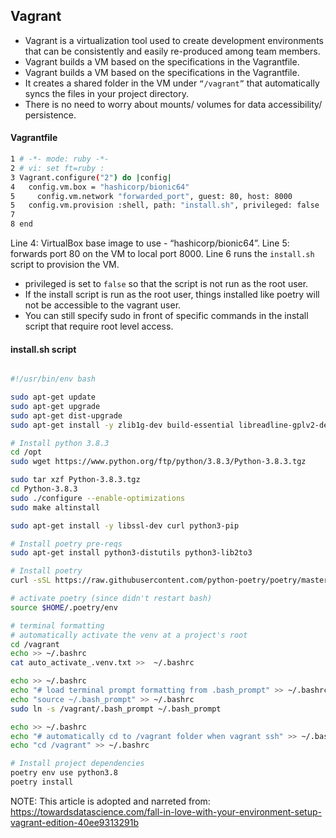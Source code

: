 ## Vagrant

- Vagrant is a virtualization tool used to create development environments that can be consistently and easily re-produced among team members.
- Vagrant builds a VM based on the specifications in the Vagrantfile. 
- Vagrant builds a VM based on the specifications in the Vagrantfile. 
- It creates a shared folder in the VM under ```“/vagrant”``` that automatically syncs the files in your project directory.
- There is no need to worry about mounts/ volumes for data accessibility/ persistence.

#### Vagrantfile

```bash
1 # -*- mode: ruby -*-
2 # vi: set ft=ruby :
3 Vagrant.configure("2") do |config|
4   config.vm.box = "hashicorp/bionic64"
5     config.vm.network "forwarded_port", guest: 80, host: 8000
5   config.vm.provision :shell, path: "install.sh", privileged: false
7 
8 end
```
Line 4: VirtualBox base image to use - “hashicorp/bionic64”.
Line 5: forwards port 80 on the VM to local port 8000.
Line 6 runs the ```install.sh``` script to provision the VM. 

- privileged is set to ```false``` so that the script is not run as the root user. 
- If the install script is run as the root user, things installed like poetry will not be accessible to the vagrant user.
- You can still specify sudo in front of specific commands in the install script that require root level access.

#### install.sh script

```bash {.line-numbers}

#!/usr/bin/env bash

sudo apt-get update
sudo apt-get upgrade
sudo apt-get dist-upgrade
sudo apt-get install -y zlib1g-dev build-essential libreadline-gplv2-dev libncursesw5-dev libssl-dev libsqlite3-dev tk-dev libgdbm-dev libc6-dev libbz2-dev python-dev python-setuptools python-pip python-smbus openssl libffi-dev

# Install python 3.8.3
cd /opt
sudo wget https://www.python.org/ftp/python/3.8.3/Python-3.8.3.tgz

sudo tar xzf Python-3.8.3.tgz
cd Python-3.8.3
sudo ./configure --enable-optimizations
sudo make altinstall

sudo apt-get install -y libssl-dev curl python3-pip

# Install poetry pre-reqs
sudo apt-get install python3-distutils python3-lib2to3

# Install poetry
curl -sSL https://raw.githubusercontent.com/python-poetry/poetry/master/get-poetry.py | python -

# activate poetry (since didn't restart bash)
source $HOME/.poetry/env

# terminal formatting
# automatically activate the venv at a project's root
cd /vagrant
echo >> ~/.bashrc
cat auto_activate_.venv.txt >>  ~/.bashrc

echo >> ~/.bashrc
echo "# load terminal prompt formatting from .bash_prompt" >> ~/.bashrc
echo "source ~/.bash_prompt" >> ~/.bashrc
sudo ln -s /vagrant/.bash_prompt ~/.bash_prompt

echo >> ~/.bashrc
echo "# automatically cd to /vagrant folder when vagrant ssh" >> ~/.bashrc
echo "cd /vagrant" >> ~/.bashrc

# Install project dependencies
poetry env use python3.8
poetry install
```




NOTE: This article is adopted and narreted from:  https://towardsdatascience.com/fall-in-love-with-your-environment-setup-vagrant-edition-40ee9313291b
